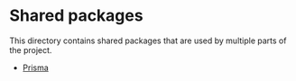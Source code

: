 # Shared packages
This directory contains shared packages that are used by multiple parts of the project.

- [Prisma](prisma/README.md)
<!-- - [Logger](logger/README.md) -->
